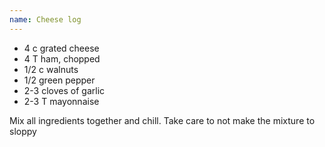 ```yaml
---
name: Cheese log
---
```


* 4 c grated cheese
* 4 T ham, chopped
* 1/2 c walnuts
* 1/2 green pepper
* 2-3 cloves of garlic
* 2-3 T mayonnaise

Mix all ingredients together and chill.  Take care to not make the mixture to sloppy

